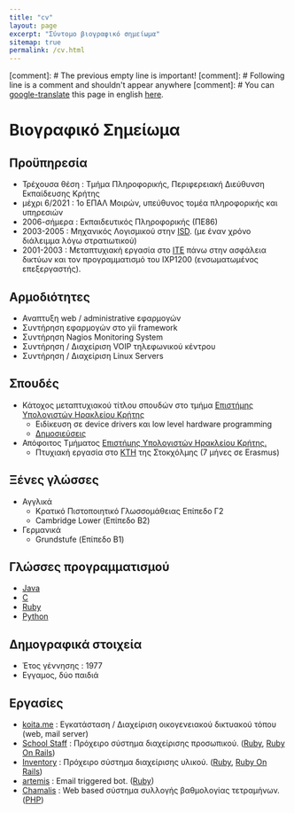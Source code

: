 ```yaml
---
title: "cv"
layout: page
excerpt: "Σύντομο βιογραφικό σημείωμα"
sitemap: true
permalink: /cv.html
---
```


[comment]: # The previous empty line is important!
[comment]: # Following line is a comment and shouldn't appear anywhere
[comment]: # You can [google-translate][tr] this page in english [here][tr].

# Βιογραφικό Σημείωμα

## Προϋπηρεσία
* Τρέχουσα θέση : Τμήμα Πληροφορικής, Περιφερειακή Διεύθυνση Εκπαίδευσης Κρήτης
* μέχρι 6/2021 : 1ο ΕΠΑΛ Μοιρών, υπεύθυνος τομέα πληροφορικής και υπηρεσιών
* 2006-σήμερα : Εκπαιδευτικός Πληροφορικής (ΠΕ86)
* 2003-2005 : Μηχανικός Λογισμικού στην [ISD][3]. (με έναν χρόνο διάλειμμα
λόγω στρατιωτικού)
* 2001-2003 : Μεταπτυχιακή εργασία στο [ΙΤΕ][4] πάνω στην ασφάλεια δικτύων και τον προγραμματισμό του IXP1200 (ενσωματωμένος επεξεργαστής). 

## Αρμοδιότητες
* Αναπτυξη web / administrative εφαρμογών
* Συντήρηση εφαρμογών στο yii framework
* Συντήρηση Nagios Monitoring System
* Συντήρηση / Διαχείριση VOIP τηλεφωνικού κέντρου
* Συντήρηση / Διαχείριση Linux Servers


## Σπουδές
* Κάτοχος μεταπτυχιακού τίτλου σπουδών στο τμήμα [Επιστήμης Υπολογιστών Ηρακλείου Κρήτης][2]
  * Ειδίκευση σε device drivers και low level hardware programming
  * [Δημοσιεύσεις][10]
* Απόφοιτος Τμήματος [Επιστήμης Υπολογιστών Ηρακλείου Κρήτης.][2]
  * Πτυχιακή εργασία στο [KTH][1] της Στοκχόλμης (7 μήνες σε Erasmus)

## Ξένες γλώσσες
* Αγγλικά
  * Κρατικό Πιστοποιητικό Γλωσσομάθειας Επίπεδο Γ2
  * Cambridge Lower (Επίπεδο Β2)
* Γερμανικά
  * Grundstufe (Επίπεδο Β1)

## Γλώσσες προγραμματισμού
* [Java][java]
* [C][c]
* [Ruby][ruby]
* [Python][python]

## Δημογραφικά στοιχεία
* Έτος γέννησης : 1977
* Εγγαμος, δύο παιδιά

## Εργασίες
* [koita.me][koita_me] : Εγκατάσταση / Διαχείριση οικογενειακού δικτυακού τόπου (web, mail server)
* [School Staff][school_staff] : Πρόχειρο σύστημα διαχείρισης προσωπικού. ([Ruby][ruby], [Ruby On Rails][RoR])
* [Inventory][school_inventory] : Πρόχειρο σύστημα διαχείρισης υλικού. ([Ruby][ruby], [Ruby On Rails][RoR])
* [artemis][artemis] : Email triggered bot. ([Ruby][ruby])
* [Chamalis][ch] : Web based σύστημα συλλογής βαθμολογίας τετραμήνων. ([PHP][php])


[ch]: https://bitbucket.org/i2g/chamalis/src/master/
[school_staff]: https://github.com/haritak/school_staff
[ruby]: https://www.ruby-lang.org/en/
[python]: https://www.python.org
[java]: https://www.java.com/en/
[c]: https://en.wikipedia.org/wiki/C_(programming_language)
[php]: https://www.php.net
[RoR]: https://rubyonrails.org
[artemis]: https://github.com/haritak/artemis
[school_inventory]: https://github.com/haritak/school_inventory
[ltsp]: https://ts.sch.gr/wiki/Linux/LTSP
[koita_me]: https://www.koita.me

[0]: /
[1]: http://kth.se
[2]: http://www.csd.uoc.gr
[3]: http://isd.gr
[4]: http://ics.forth.gr
[5]: https://bitbucket.org/i2g/chamalis
[6]: http://srv-1tee-moiron.ira.sch.gr/chamalis/
[7]: https://github.com/haritak/myschool-ruby-scripts
[8]: http://srv-1tee-moiron.ira.sch.gr:13713/
[9]: http://srv-1tee-moiron.ira.sch.gr:4567/
[10]: http://independent.academia.edu/IoannisCharitakis
[tr]: https://translate.google.com/translate?sl=el&tl=en&u=http%3A%2F%2Fharitak.github.io%2Fcv.html
